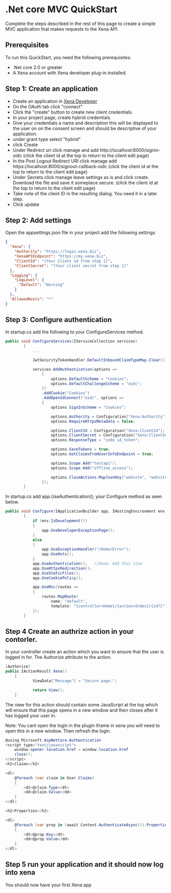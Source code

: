 # .Net core MVC QuickStart

Complete the steps described in the rest of this page to create a simple MVC application that makes requests to the Xena API.

## Prerequisites

To run this QuickStart, you need the following prerequisites:

* .Net core 2.0 or greater
* A Xena account with Xena developer plug-in installed.


## Step 1: Create an application


* Create an application in [Xena Developer](Fundamentals/CreateApplication.md)
* On the OAuth tab click "connect"
* Click the "create" button to create new client credentials.
* In your project page, create hybrid credentials.
* Give your credentials a name and description this will be displayed to the user on on the consent screen and should be descriptive of your application. 
* under grant type select "hybrid"
* click Create
* Under Redirect uri click manage and add http://localhost:8000/signin-oidc  (click the client id at the top to return to the client edit page)
* In the Post Logout Redirect URI click manage add https://localhost:8000/signout-callback-oidc (click the client id at the top to return to the client edit page)
* Under Secrets click manage leave settings as is and click create. Download the file and save it someplace secure. (click the client id at the top to return to the client edit page)
* Take note of the client ID in the resulting dialog. You need it in a later step.
* Click update 



## Step 2: Add settings

Open the appsettings.json file in your project add the following settings


```json
{
  "Xena": {
    "Authority": "https://login.xena.biz",
	"XenaAPIEndpoint": "https://my.xena.biz",
    "ClientId": "[Your Client id from step 1]",
    "ClientSecret": "[Your client secret from step 1]"
  },
  "Logging": {
    "LogLevel": {
      "Default": "Warning"
    }
  },
  "AllowedHosts": "*"
}
```

## Step 3: Configure authentication 


In startup.cs add the following to your ConfigureServices method.

```csharp
public void ConfigureServices(IServiceCollection services)
        {
            ...            

            JwtSecurityTokenHandler.DefaultInboundClaimTypeMap.Clear();

            services.AddAuthentication(options =>
                {
                    options.DefaultScheme = "Cookies";
                    options.DefaultChallengeScheme = "oidc";
                })
                .AddCookie("Cookies")
                .AddOpenIdConnect("oidc", options =>
                {
                    options.SignInScheme = "Cookies";

                    options.Authority = Configuration["Xena:Authority"];
                    options.RequireHttpsMetadata = false;

                    options.ClientId = Configuration["Xena:ClientId"];
                    options.ClientSecret = Configuration["Xena:ClientSecret"];
                    options.ResponseType = "code id_token";

                    options.SaveTokens = true;
                    options.GetClaimsFromUserInfoEndpoint = true;

                    options.Scope.Add("testapi");
                    options.Scope.Add("offline_access");

                    options.ClaimActions.MapJsonKey("website", "website");
                });
        }


```

In startup.cs add app.UseAuthentication(); your Configure method as seen below.   

```csharp
public void Configure(IApplicationBuilder app, IHostingEnvironment env)
        {
            if (env.IsDevelopment())
            {
                app.UseDeveloperExceptionPage();
            }
            else
            {
                app.UseExceptionHandler("/Home/Error");
                app.UseHsts();
            }
            app.UseAuthentication();   //Xena: Add this line
            app.UseHttpsRedirection();
            app.UseStaticFiles();
            app.UseCookiePolicy();

            app.UseMvc(routes =>
            {
                routes.MapRoute(
                    name: "default",
                    template: "{controller=Home}/{action=Index}/{id?}");
            });
        }
```		

## Step 4 Create an authrize action in your contorler.

In your controller create an action which you want to ensure that the user is logged in for.  The Authorize attribute to the action.


```csharp
[Authorize]
public IActionResult Xena()
    {
            ViewData["Message"] = "Secure page.";

            return View();
    }

```		


The view for this action should contain some JavaScript at the top which will ensure that this page opens in a new window and then closes after it has logged your user in.

Note: You cant open the login in the plugin iframe in xena you will need to open this in a new window.  Then refresh the login.


```csharp
@using Microsoft.AspNetCore.Authentication
<script type="text/javascript">
    window.opener.location.href = window.location.href   
    close();
</script>
<h2>Claims</h2>

<dl>
    @foreach (var claim in User.Claims)
    {
        <dt>@claim.Type</dt>
        <dd>@claim.Value</dd>
    }
</dl>

<h2>Properties</h2>

<dl>
    @foreach (var prop in (await Context.AuthenticateAsync()).Properties.Items)
    {
        <dt>@prop.Key</dt>
        <dd>@prop.Value</dd>
    }
</dl>

```		


## Step 5 run your application and it should now log into xena

You should now have your first Xena app 



